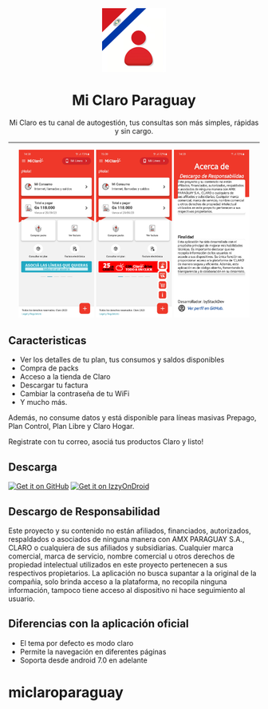 <div align="center">
    <img src="./app/src/main/ic_launcher-playstore.png" width="128" height="128" style="display: block; margin: 0 auto"/>
    <h1>Mi Claro Paraguay</h1>
    <p>Mi Claro es tu canal de autogestión, tus consultas son más simples, rápidas y sin cargo.</p>
</div>

---

<p align="center">
  <img src="./fastlane/metadata/android/py/images/phoneScreenshots/1.jpg" width="30%" />
  <img src="./fastlane/metadata/android/py/images/phoneScreenshots/2.jpg" width="30%" />
  <img src="./fastlane/metadata/android/py/images/phoneScreenshots/3.jpg" width="30%" />


</p>

## Caracteristicas
- Ver los detalles de tu plan, tus consumos y saldos disponibles
- Compra de packs
- Acceso a la tienda de Claro
- Descargar tu factura
- Cambiar la contraseña de tu WiFi
- Y mucho más.

Además, no consume datos y está disponible para líneas masivas Prepago, Plan Control, Plan Libre y Claro Hogar.

Registrate con tu correo, asociá tus productos Claro y listo!

## Descarga

[<img src="https://github.com/machiav3lli/oandbackupx/blob/034b226cea5c1b30eb4f6a6f313e4dadcbb0ece4/badge_github.png"
    alt="Get it on GitHub"
    height="80">](https://github.com/vfsfitvnm/ViMusic/releases/latest)
[<img src="https://gitlab.com/IzzyOnDroid/repo/-/raw/master/assets/IzzyOnDroid.png"
     alt="Get it on IzzyOnDroid"
     height="80">](https://apt.izzysoft.de/fdroid/index/apk/it.vfsfitvnm.vimusic)

## Descargo de Responsabilidad
Este proyecto y su contenido no están afiliados, financiados, autorizados, respaldados o asociados de ninguna manera con AMX PARAGUAY S.A., CLARO o cualquiera de sus afiliados y subsidiarias.
Cualquier marca comercial, marca de servicio, nombre comercial u otros derechos de propiedad intelectual utilizados en este proyecto pertenecen a sus respectivos propietarios.
La aplicación no busca supantar a la original de la compañia, solo brinda acceso a la plataforma, no recopila ninguna información, tampoco tiene acceso al dispositivo ni hace seguimiento al usuario. 

## Diferencias con la aplicación oficial
- El tema por defecto es modo claro
- Permite la navegación en diferentes páginas 
- Soporta desde android 7.0 en adelante
# miclaroparaguay
